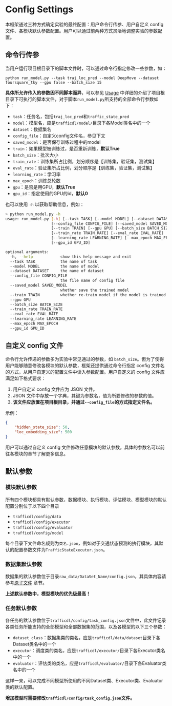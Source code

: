 # Config Settings

本框架通过三种方式确定实验的最终配置：用户命令行传参、用户自定义 config 文件、各模块默认参数配置。用户可以通过前两种方式灵活地调整实验的参数配置。

## 命令行传参

当用户运行项目根目录下的脚本文件时，可以通过命令行指定修改一些参数，如：

```shell
python run_model.py --task traj_loc_pred --model DeepMove --dataset foursquare_tky --gpu false --batch_size 15
```

**具体所允许传入的参数因不同脚本而异**，可以参见 [Usage](./usage.md) 中详细的介绍了项目根目录下可执行的脚本文件，对于脚本`run_model.py`所支持的全部命令行参数如下：

- `task`：任务名，包括`traj_loc_pred`和`traffic_state_pred`
- `model`：模型名，应是`trafficdl/model/`目录下各Model类名中的一个
- `dataset`：数据集名
- `config_file`：自定义config文件名，参见下文
- `saved_model`：是否保存训练过程中的model
- `train`：如果模型被训练过，是否重新训练，**默认True**
- `batch_size`：批次大小
- `train_rate`：训练集所占比例，划分顺序是【训练集，验证集，测试集】
- `eval_rate`：验证集所占比例，划分顺序是【训练集，验证集，测试集】
- `learning_rate`：学习率
- `max_epoch`：训练总轮数
- `gpu`：是否是用GPU，**默认True**
- `gpu_id`：指定使用的GPU的id，**默认0**

也可以使用 `-h` 以获取帮助信息，例如：

```sh
> python run_model.py -h
usage: run_model.py [-h] [--task TASK] [--model MODEL] [--dataset DATASET]
                    [--config_file CONFIG_FILE] [--saved_model SAVED_MODEL]
                    [--train TRAIN] [--gpu GPU] [--batch_size BATCH_SIZE]
                    [--train_rate TRAIN_RATE] [--eval_rate EVAL_RATE]
                    [--learning_rate LEARNING_RATE] [--max_epoch MAX_EPOCH]
                    [--gpu_id GPU_ID]

optional arguments:
  -h, --help            show this help message and exit
  --task TASK           the name of task
  --model MODEL         the name of model
  --dataset DATASET     the name of dataset
  --config_file CONFIG_FILE
                        the file name of config file
  --saved_model SAVED_MODEL
                        whether save the trained model
  --train TRAIN         whether re-train model if the model is trained before
  --gpu GPU
  --batch_size BATCH_SIZE
  --train_rate TRAIN_RATE
  --eval_rate EVAL_RATE
  --learning_rate LEARNING_RATE
  --max_epoch MAX_EPOCH
  --gpu_id GPU_ID
```

## 自定义 config 文件

命令行允许传递的参数多为实验中常见通过的参数，如 `batch_size`。但为了使得用户能够随意修改各模块的默认参数，框架还提供通过命令行指定 config 文件名的方式，从用户自定义的配置文件中读入参数配置。用户自定义的 config 文件应满足如下格式要求：

1. 用户自定义 config 文件应为 JSON 文件。
2. JSON 文件中存放一个字典，其键为参数名，值为所要修改的参数的值。
3. **该文件应放置在项目根目录，并通过`--config_file`的方式指定文件名。**

示例：

```json
{
	"hidden_state_size": 50,
	"loc_embedding_size": 500
}
```

用户可以通过自定义 config 文件修改任意模块的默认参数，具体的参数名可以前往各模块的章节了解更多信息。

## 默认参数

### 模块默认参数

所有四个模块都具有默认参数，数据模块、执行模块、评估模块、模型模块的默认配置分别位于以下四个目录

- `trafficdl/config/data`
- `trafficdl/config/executor`
- `trafficdl/config/evaluator`
- `trafficdl/config/model`

每个目录下文件命名规则为`类名.json`，例如对于交通状态预测的执行模块，其默认的配置参数文件为`TrafficStateExecutor.json`。

### 数据集默认参数

数据集的默认参数位于目录`raw_data/DataSet_Name/config.json`，其具体内容请参考[原子文件](./data/atmoic_files.md) 章节。

**上述默认参数中，模型模块的优先级最高！**

### 任务默认参数

各任务的默认参数位于`trafficdl/config/task_config.json`文件中，此文件记录各类任务所能支持的全部模型和全部数据集的范围，以及各模型的以下三个参数：

- `dataset_class`：数据集类的类名，应是`trafficdl/data/dataset`目录下各Dataset类名中的一个
- `executor`：调度类的类名，应是`trafficdl/executor/`目录下各Executor类名中的一个
- `evaluator`：评估类的类名，应是`trafficdl/evaluator/`目录下各Evaluator类名中的一个

这样一来，可以完成不同模型所使用的不同Dataset类、Executor类、Evaluator类的默认配置。

**增加模型时需要修改`trafficdl/config/task_config.json`文件。**

